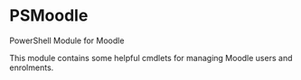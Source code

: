 # PSMoodle
PowerShell Module for Moodle

This module contains some helpful cmdlets for managing Moodle users and enrolments.
